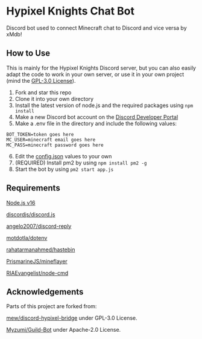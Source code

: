 # Hypixel Knights Chat Bot
Discord bot used to connect Minecraft chat to Discord and vice versa by xMdb!

## How to Use
This is mainly for the Hypixel Knights Discord server, but you can also easily adapt the code to work in your own server, or use it in your own project (mind the [GPL-3.0 License](https://github.com/xMdb/hypixel-knights-gchat-bot/blob/main/LICENSE)).

1. Fork and star this repo
2. Clone it into your own directory
3. Install the latest version of node.js and the required packages using `npm install`
4. Make a new Discord bot account on the [Discord Developer Portal](https://discord.com/developers/applications)
5. Make a .env file in the directory and include the following values:
```
BOT_TOKEN=token goes here
MC_USER=minecraft email goes here
MC_PASS=minecraft password goes here
```
6. Edit the [config.json](https://github.com/xMdb/hypixel-knights-gchat-bot/blob/main/config.json) values to your own
7. (REQUIRED) Install pm2 by using `npm install pm2 -g`
8. Start the bot by using `pm2 start app.js`

## Requirements
[Node.js v16](https://nodejs.org/en/)

[discordjs/discord.js](https://github.com/discordjs/discord.js)

[angelo2007/discord-reply](https://www.npmjs.com/package/discord-reply)

[motdotla/dotenv](https://github.com/motdotla/dotenv)

[rahatarmanahmed/hastebin](https://github.com/rahatarmanahmed/hastebin)

[PrismarineJS/mineflayer](https://github.com/PrismarineJS/mineflayer)

[RIAEvangelist/node-cmd](https://github.com/RIAEvangelist/node-cmd)

## Acknowledgements
Parts of this project are forked from:

[mew/discord-hypixel-bridge](https://github.com/mew/discord-hypixel-bridge) under GPL-3.0 License.

[Myzumi/Guild-Bot](https://github.com/Myzumi/Guild-Bot) under Apache-2.0 License.
